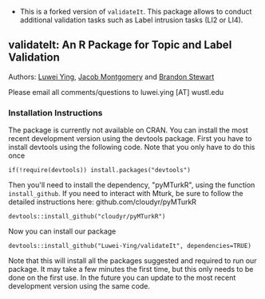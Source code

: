 * This is a forked version of `validateIt`. This package allows to conduct additional validation tasks such as Label intrusion tasks (LI2 or LI4).


## validateIt: An R Package for Topic and Label Validation

Authors: [Luwei Ying](http://luweiying.org), [Jacob Montgomery](https://pages.wustl.edu/montgomery) and [Brandon Stewart](http://brandonstewart.org)

Please email all comments/questions to luwei.ying [AT] wustl.edu

### Installation Instructions
The package is currently not available on CRAN. You can install the most recent development version using the devtools package. First you have to install devtools using the following code.  Note that you only have to do this once

```  
if(!require(devtools)) install.packages("devtools")
```  

Then you'll need to install the dependency, "pyMTurkR", using the function `install_github`. If you need to interact with Mturk, be sure to follow the detailed instructions here: github.com/cloudyr/pyMTurkR
```
devtools::install_github("cloudyr/pyMTurkR")
```

Now you can install our package

```
devtools::install_github("Luwei-Ying/validateIt", dependencies=TRUE)
```

Note that this will install all the packages suggested and required to run our package.  It may take a few minutes the first time, but this only needs to be done on the first use.  In the future you can update to the most recent development version using the same code. 
